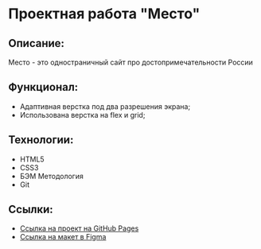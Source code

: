 # Проектная работа "Место"

## Описание:
Место - это одностраничный сайт про достопримечательности России

## Функционал:
* Адаптивная верстка под два разрешения экрана;
* Использована верстка на flex и grid;

## Технологии:
* HTML5
* CSS3
* БЭМ Методология
* Git

## Ссылки:
* [Ссылка на проект на GitHub Pages](https://shaman365.github.io/mesto-project/index.html)
* [Ссылка на макет в Figma](https://www.figma.com/file/2cn9N9jSkmxD84oJik7xL7/JavaScript.-Sprint-4?node-id=0%3A1)